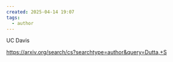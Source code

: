 ```yaml
---
created: 2025-04-14 19:07
tags:
  - author
---
```

UC Davis

https://arxiv.org/search/cs?searchtype=author&query=Dutta,+S